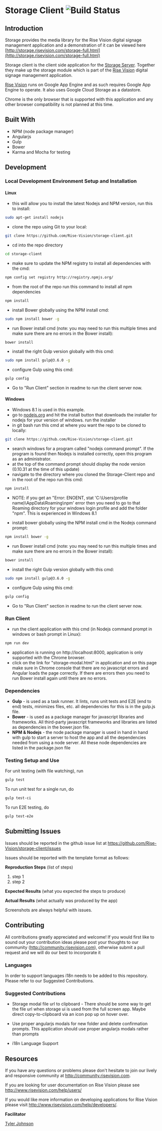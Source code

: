# Storage Client  ![Build Status](http://devtools1.risevision.com:8080/job/Storage-Client-BranchPush/badge/icon)

## Introduction

Storage provides the media library for the Rise Vision digital signage management application and a demonstration of it can be viewed here [http://storage.risevision.com/storage-full.html](http://storage.risevision.com/storage-full.html)

Storage client is the client side application for the [Storage Server](https://github.com/Rise-Vision/storage-server).  Together they make up the storage module which is part of the [Rise Vision](http://rva.risevision.com) digital signage management application.  

[Rise Vision](http://rva.risevision.com) runs on Google App Engine and as such requires Google App Engine to operate. It also uses Google Cloud Storage as a datastore.

Chrome is the only browser that is supported with this application and any other browser compatibility is not planned at this time.

## Built With

- NPM (node package manager)
- Angularjs
- Gulp
- Bower
- Karma and Mocha for testing

## Development 

### Local Development Environment Setup and Installation

#### Linux


* this will allow you to install the latest Nodejs and NPM version, run this to install:
```bash
sudo apt-get install nodejs
```

* clone the repo using Git to your local:
```bash
git clone https://github.com/Rise-Vision/storage-client.git
```

* cd into the repo directory
```bash
cd storage-client
```
* make sure to update the NPM registry to install all dependencies with the cmd:
```bash
npm config set registry http://registry.npmjs.org/
```

* from the root of the repo run this command to install all npm dependencies
```bash
npm install
```

* install Bower globally using the NPM install cmd:
```bash
sudo npm install bower -g
```

* run Bower install cmd (note: you may need to run this multiple times and make sure there are no errors in the Bower install):
```bash
bower install
```

* install the right Gulp version globally with this cmd:
```bash
sudo npm install gulp@3.6.0 -g
```

* configure Gulp using this cmd:
```bash
gulp config
```
* Go to "Run Client" section in readme to run the client server now.

#### Windows 

* Windows 8.1 is used in this example.
* go to [nodejs.org](http://nodejs.org) and hit the install button that downloads the installer for nodejs for your version of windows. run the installer
* in git bash run this cmd at where you want the repo to be cloned to locally:
```bash
git clone https://github.com/Rise-Vision/storage-client.git
```

* search windows for a program called "nodejs command prompt". If the program is found then Nodejs is installed correctly, open this program as an administrator.
* at the top of the command prompt should display the node version (0.10.31 at the time of this update)
* navigate to the directory where you cloned the Storage-Client repo and in the root of the repo run this cmd:
```bash
npm install
```
* NOTE: if you get an "Error: ENOENT, stat 'C:\Users\(profile name)\AppData\Roaming\npm' error then you need to go to that Roaming directory for your windows login profile and add the folder "npm".  This is experienced in Windows 8.1

* install bower globally using the NPM install cmd in the Nodejs command prompt:
```bash
npm install bower -g
```
* run Bower install cmd (note: you may need to run this multiple times and make sure there are no errors in the Bower install):
```bash
bower install
```

* install the right Gulp version globally with this cmd:
```bash
sudo npm install gulp@3.6.0 -g
```

* configure Gulp using this cmd:
```bash
gulp config
```
* Go to "Run Client" section in readme to run the client server now.


### Run Client

* run the client application with this cmd (in Nodejs command prompt in windows or bash prompt in Linux):
```bash
npm run dev
```

* application is running on http://localhost:8000, application is only supported with the Chrome browser.
* click on the link for "storage-modal.html" in application and on this page make sure in Chrome console that there are no javascript errors and Angular loads the page correctly.  If there are errors then you need to run Bower install again until there are no errors.

### Dependencies

* **Gulp** - is used as a task runner. It lints, runs unit tests and E2E (end to end) tests, minimizes files, etc.  all dependencies for this is in the gulp.js file.
* **Bower** - is used as a package manager for javascript libraries and frameworks. All third-party javascript frameworks and libraries are listed as dependencies in the bower.json file.
* **NPM & Nodejs** - the node package manager is used in hand in hand with gulp to start a server to host the app and all the dependencies needed from using a node server. All these node dependencies are listed in the package.json file

### Testing Setup and Use

For unit testing (with file watching), run

```bash
gulp test
```

To run unit test for a single run, do
```bash
gulp test-ci
```

To run E2E testing, do
```bash
gulp test-e2e
```

## Submitting Issues 

Issues should be reported in the github issue list at https://github.com/Rise-Vision/storage-client/issues  

Issues should be reported with the template format as follows:

**Reproduction Steps**
(list of steps)
1. step 1
2. step 2

**Expected Results**
(what you expected the steps to produce)

**Actual Results**
(what actually was produced by the app)

Screenshots are always helpful with issues. 


## Contributing

All contributions greatly appreciated and welcome! If you would first like to sound out your contribution ideas please post your thoughts to our community (http://community.risevision.com), otherwise submit a pull request and we will do our best to incorporate it

### Languages

In order to support languages i18n needs to be added to this repository.  Please refer to our Suggested Contributions.

### Suggested Contributions

* Storage modal file url to clipboard - There should be some way to get the file url when storage ui is used from the full screen app. Maybe direct copy-to-clipboard via an icon pop up on hover over.

* Use proper angularjs modals for new folder and delete confirmation prompts. This application should use proper angularjs modals rather than prompts

* i18n Language Support

## Resources

If you have any questions or problems please don't hesitate to join our lively and responsive community at http://community.risevision.com.

If you are looking for user documentation on Rise Vision please see http://www.risevision.com/help/users/

If you would like more information on developing applications for Rise Vision please visit http://www.risevision.com/help/developers/. 

**Facilitator**

[Tyler Johnson](https://github.com/tejohnso "Tyler Johnson")

